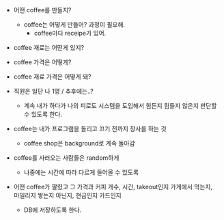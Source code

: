 - 어떤 coffee를 만들지?
  - coffee는 어떻게 만들어? 과정이 필요해.
    - coffee마다 receipe가 있어.
- coffee 재료는 어떤게 있지?
- coffee 가격은 어떻게?
- coffee 재료 가격은 어떻게 돼?

- 직원은 일단 나 1명 / 추후에는..?
  - 계속 내가 하다가 나의 피로도 시스템을 도입해서 힘든지 힘들지 않은지 판단할 수 있도록 한다.

- coffee는 내가 프로그램을 돌리고 끄기 전까지 장사를 하는 것
  - coffee shop은 background로 계속 돌아감
- coffee를 사러오는 사람들은 random하게
  - 나중에는 시간에 따라 다르게 들어올 수 있도록

- 어떤 coffee가 팔렸고 그 가격과 커피 개수, 시간, takeout인지 가게에서 먹는지, 마일리지 쌓는지 아닌지, 현금인지 카드인지
  - DB에 저장하도록 한다.
